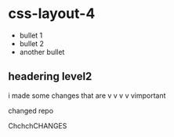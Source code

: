 # css-layout-4

* bullet 1
* bullet 2
* another bullet

## headering level2 

i made some changes that are v v v v vimportant

changed repo

ChchchCHANGES
